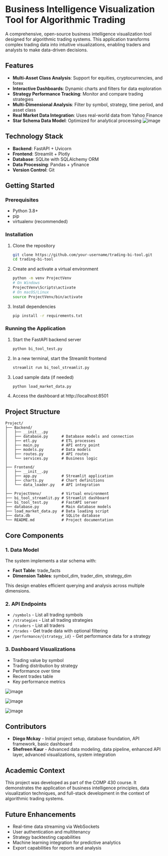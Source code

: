 ﻿# Business Intelligence Visualization Tool for Algorithmic Trading

A comprehensive, open-source business intelligence visualization tool designed for algorithmic trading systems. This application transforms complex trading data into intuitive visualizations, enabling traders and analysts to make data-driven decisions.

## Features

- **Multi-Asset Class Analysis**: Support for equities, cryptocurrencies, and forex
- **Interactive Dashboards**: Dynamic charts and filters for data exploration
- **Strategy Performance Tracking**: Monitor and compare trading strategies
- **Multi-Dimensional Analysis**: Filter by symbol, strategy, time period, and asset class
- **Real Market Data Integration**: Uses real-world data from Yahoo Finance
- **Star Schema Data Model**: Optimized for analytical processing
![image](https://github.com/user-attachments/assets/5879818a-66e8-4a2f-9104-d4cf095617d1)



##  Technology Stack

- **Backend**: FastAPI + Uvicorn
- **Frontend**: Streamlit + Plotly
- **Database**: SQLite with SQLAlchemy ORM
- **Data Processing**: Pandas + yfinance
- **Version Control**: Git

## Getting Started

### Prerequisites

- Python 3.8+
- pip
- virtualenv (recommended)

### Installation

1. Clone the repository
   ```bash
   git clone https://github.com/your-username/trading-bi-tool.git
   cd trading-bi-tool
   ```

2. Create and activate a virtual environment
   ```bash
   python -m venv ProjectVenv
   # On Windows
   ProjectVenv\Scripts\activate
   # On macOS/Linux
   source ProjectVenv/bin/activate
   ```

3. Install dependencies
   ```bash
   pip install -r requirements.txt
   ```

### Running the Application

1. Start the FastAPI backend server
   ```bash
   python bi_tool_test.py
   ```

2. In a new terminal, start the Streamlit frontend
   ```bash
   streamlit run bi_tool_streamlit.py
   ```

3. Load sample data (if needed)
   ```bash
   python load_market_data.py
   ```

4. Access the dashboard at http://localhost:8501

## Project Structure

```
Project/
├── Backend/
│   ├── __init__.py
│   ├── database.py      # Database models and connection
│   ├── etl.py           # ETL processes
│   ├── main.py          # API entry point
│   ├── models.py        # Data models
│   ├── routes.py        # API routes
│   └── services.py      # Business logic
│
├── Frontend/
│   ├── __init__.py
│   ├── app.py           # Streamlit application
│   ├── charts.py        # Chart definitions
│   └── data_loader.py   # API integration
│
├── ProjectVenv/         # Virtual environment
├── bi_tool_streamlit.py # Streamlit dashboard
├── bi_tool_test.py      # FastAPI server
├── database.py          # Main database models
├── load_market_data.py  # Data loading script
├── data.db              # SQLite database
└── README.md            # Project documentation
```

## Core Components

### 1. Data Model

The system implements a star schema with:
- **Fact Table**: trade_facts
- **Dimension Tables**: symbol_dim, trader_dim, strategy_dim

This design enables efficient querying and analysis across multiple dimensions.

### 2. API Endpoints

- `/symbols` - List all trading symbols
- `/strategies` - List all trading strategies
- `/traders` - List all traders
- `/trades` - Get trade data with optional filtering
- `/performance/{strategy_id}` - Get performance data for a strategy

### 3. Dashboard Visualizations

- Trading value by symbol
- Trading distribution by strategy
- Performance over time
- Recent trades table
- Key performance metrics

![image](https://github.com/user-attachments/assets/daacce90-3b10-42cb-8a94-0e96e5e4d00d)


![image](https://github.com/user-attachments/assets/42bda41e-54f5-466c-87f4-a7368e188244)

![image](https://github.com/user-attachments/assets/c3797f06-d084-420e-8ee8-224b983ccd5e)





## Contributors

- **Diego Mckay** - Initial project setup, database foundation, API framework, basic dashboard
- **Shefreen Kaur** - Advanced data modeling, data pipeline, enhanced API layer, advanced visualizations, system integration

## Academic Context

This project was developed as part of the COMP 430 course. It demonstrates the application of business intelligence principles, data visualization techniques, and full-stack development in the context of algorithmic trading systems.

## Future Enhancements

- Real-time data streaming via WebSockets
- User authentication and multitenancy
- Strategy backtesting capabilities
- Machine learning integration for predictive analytics
- Export capabilities for reports and analysis
